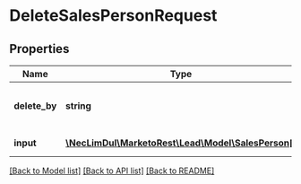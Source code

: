 # DeleteSalesPersonRequest

## Properties

Name | Type | Description | Notes
------------ | ------------- | ------------- | -------------
**delete_by** | **string** | Key to use for deletion of the record | [optional]
**input** | [**\NecLimDul\MarketoRest\Lead\Model\SalesPerson[]**](SalesPerson.md) | List of input records |

[[Back to Model list]](../../README.md#models) [[Back to API list]](../../README.md#endpoints) [[Back to README]](../../README.md)
